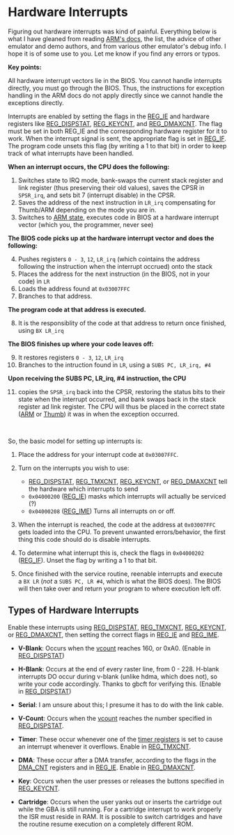 # Hardware Interrupts

Figuring out hardware interrupts was kind of painful. Everything below is what I have gleaned from reading [ARM's docs](http://www.arm.com), the list, the advice of other emulator and demo authors, and from various other emulator's debug info. I hope it is of some use to you. Let me know if you find any errors or typos.

**Key points:**

All hardware interrupt vectors lie in the BIOS. You cannot handle interrupts directly, you must go through the BIOS. Thus, the instructions for exception handling in the ARM docs do not apply directly since we cannot handle the exceptions directly.

Interrupts are enabled by setting the flags in the [REG_IE](registers.md#REG_IE) and hardware registers like [REG_DISPSTAT](registers.md#REG_DISPSTAT), [REG_KEYCNT](registers.md#REG_KEYCNT), and [REG_DMAXCNT](registers.md#REG_DMA0CNT). The flag must be set in both REG_IE and the corresponding hardware register for it to work. When the interrupt signal is sent, the appropriate flag is set in [REG_IF](registers.md#REG_IF). The program code unsets this flag (by writing a 1 to that bit) in order to keep track of what interrupts have been handled.

**When an interrupt occurs, the CPU does the following:**

1. Switches state to IRQ mode, bank-swaps the current stack register and link register (thus preserving their old values), saves the CPSR in `SPSR_irq`, and sets bit 7 (interrupt disable) in the CPSR.
2. Saves the address of the next instruction in `LR_irq` compensating for Thumb/ARM depending on the mode you are in.
3. Switches to [ARM state](cpu.md#cpu-state), executes code in BIOS at a hardware interrupt vector (which you, the programmer, never see)

**The BIOS code picks up at the hardware interrupt vector and does the following:**

4. Pushes registers `0 - 3`, `12`, `LR_irq` (which cointains the address following the instruction when the interrupt occrued) onto the stack
5. Places the address for the next instruction (in the BIOS, not in your code) in `LR`
6. Loads the address found at `0x03007FFC`
7. Branches to that address.

**The program code at that address is executed.**

8. It is the responsiblity of the code at that address to return once finished, using `BX LR_irq`

**The BIOS finishes up where your code leaves off:**

9. It restores registers `0 - 3`, `12`, `LR_irq`
10. Branches to the intruction found in `LR`, using a `SUBS PC, LR_irq, #4`

**Upon receiving the SUBS PC, LR_irq, #4 instruction, the CPU**

11. copies the `SPSR_irq` back into the CPSR, restoring the status bits to their state when the interrupt occurred, and bank swaps back in the stack register ad link register. The CPU will thus be placed in the correct state ([ARM](cpu.md#cpu-state) or [Thumb](cpu.md#cpu-state)) it was in when the exception occurred.

<br>

So, the basic model for setting up interrupts is:

1. Place the address for your interrupt code at `0x03007FFC`.

2. Turn on the interrupts you wish to use:

    * [REG_DISPSTAT](registers.md#REG_STAT), [REG_TMXCNT](registers.md#REG_TM0CNT), [REG_KEYCNT](registers.md#REG_KEYCNT), or [REG_DMAXCNT](registers.md#REG_DMA0CNT) tell the hardware which interrupts to send
    * `0x04000200` ([REG_IE](registers.md#REG_IE)) masks which interrupts will actually be serviced (?)
    * `0x04000208` ([REG_IME](registers.md#REG_IME)) Turns all interrupts on or off.

3. When the interrupt is reached, the code at the address at `0x03007FFC` gets loaded into the CPU. To prevent unwanted errors/behavior, the first thing this code should do is disable interrupts.

4. To determine what interrupt this is, check the flags in `0x04000202` ([REG_IF](registers.md#REG_IF)). Unset the flag by writing a 1 to that bit.

5. Once finished with the service routine, reenable interrupts and execute a `BX LR` (*not* a `SUBS PC, LR #4`, which is what the BIOS does). The BIOS will then take over and return your program to where execution left off.

## Types of Hardware Interrupts

Enable these interrupts using [REG_DISPSTAT](registers.md#REG_STAT), [REG_TMXCNT](registers.md#REG_TM0CNT), [REG_KEYCNT](registers.md#REG_KEYCNT), or [REG_DMAXCNT](registers.md#REG_DMA0CNT), then setting the correct flags in [REG_IE](registers.md#REG_IE) and [REG_IME](registers.md#REG_IME).

* **V-Blank**: Occurs when the [vcount](registers.md#REG_VCOUNT) reaches 160, or 0xA0. (Enable in [REG_DISPSTAT](registers.md#REG_STAT))

* **H-Blank**: Occurs at the end of every raster line, from 0 - 228. H-blank interrupts DO occur during v-blank (unlike hdma, which does not), so write your code accordingly. Thanks to gbcft for verifying this. (Enable in [REG_DISPSTAT](registers.md#REG_STAT))

* **Serial**: I am unsure about this; I presume it has to do with the link cable.

* **V-Count**: Occurs when the [vcount](registers.md#REG_VCOUNT) reaches the number specified in [REG_DISPSTAT](registers.md#REG_STAT).

* **Timer**: These occur whenever one of the [timer registers](registers.md#timer-registers) is set to cause an interrupt whenever it overflows. Enable in [REG_TMXCNT](registers.md#REG_TM0CNT).

* **DMA**: These occur after a DMA transfer, according to the flags in the [DMA_CNT](registers.md#REG_DMA0CNT) registers and in [REG_IE](registers.md#REG_IE). Enable in [REG_DMAXCNT](registers.md#REG_DMA0CNT).

* **Key**: Occurs when the user presses or releases the buttons specified in [REG_KEYCNT](registers.md#REG_KEYCNT).

* **Cartridge**: Occurs when the user yanks out or inserts the cartridge out while the GBA is still running. For a cartridge interrupt to work properly the ISR must reside in RAM. It is possible to switch cartridges and have the routine resume execution on a completely different ROM.
